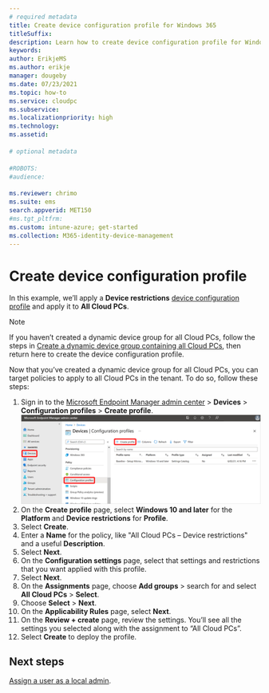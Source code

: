 ```yaml
---
# required metadata
title: Create device configuration profile for Windows 365
titleSuffix:
description: Learn how to create device configuration profile for Windows 365.
keywords:
author: ErikjeMS  
ms.author: erikje
manager: dougeby
ms.date: 07/23/2021
ms.topic: how-to
ms.service: cloudpc
ms.subservice:
ms.localizationpriority: high
ms.technology:
ms.assetid: 

# optional metadata

#ROBOTS:
#audience:

ms.reviewer: chrimo
ms.suite: ems
search.appverid: MET150
#ms.tgt_pltfrm:
ms.custom: intune-azure; get-started
ms.collection: M365-identity-device-management
---
```


# Create device configuration profile

In this example, we’ll apply a **Device restrictions** [device configuration profile](/mem/intune/configuration/device-profile-create) and apply it to **All Cloud PCs**.

> [!NOTE]
> If you haven’t created a dynamic device group for all Cloud PCs, follow the steps in [Create a dynamic device group containing all Cloud PCs](create-dynamic-device-group-all-cloudpcs.md), then return here to create the device configuration profile.

Now that you’ve created a dynamic device group for all Cloud PCs, you can target policies to apply to all Cloud PCs in the tenant. To do so, follow these steps:

1. Sign in to the [Microsoft Endpoint Manager admin center](https://go.microsoft.com/fwlink/?linkid=2109431) > **Devices** > **Configuration profiles** > **Create profile**.
![Screenshot of delete policy](./media/create-device-configuration-profile/create-profile.png)
2. On the **Create profile** page, select **Windows 10 and later** for the **Platform** and **Device restrictions** for **Profile**.
3. Select **Create**.
4. Enter a **Name** for the policy, like "All Cloud PCs – Device restrictions" and a useful **Description**.
5. Select **Next**.
6. On the **Configuration settings** page, select that settings and restrictions that you want applied with this profile.
7. Select **Next**.
8. On the **Assignments** page, choose **Add groups** > search for and select **All Cloud PCs** > **Select**.
9. Choose **Select** > **Next**.
10. On the **Applicability Rules** page, select **Next**.
11. On the **Review + create** page, review the settings. You’ll see all the settings you selected along with the assignment to “All Cloud PCs”.
12. Select **Create** to deploy the profile.

<!-- ########################## -->
## Next steps

[Assign a user as a local admin](assign-users-as-local-admin.md).
